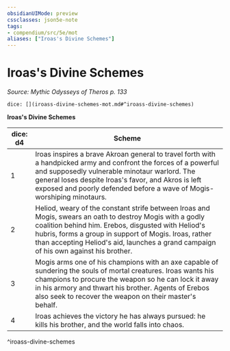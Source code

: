 ```yaml
---
obsidianUIMode: preview
cssclasses: json5e-note
tags:
- compendium/src/5e/mot
aliases: ["Iroas's Divine Schemes"]
---
```

# Iroas's Divine Schemes
*Source: Mythic Odysseys of Theros p. 133* 

`dice: [](iroass-divine-schemes-mot.md#^iroass-divine-schemes)`

**Iroas's Divine Schemes**

| dice: d4 | Scheme |
|----------|--------|
| 1 | Iroas inspires a brave Akroan general to travel forth with a handpicked army and confront the forces of a powerful and supposedly vulnerable minotaur warlord. The general loses despite Iroas's favor, and Akros is left exposed and poorly defended before a wave of Mogis-worshiping minotaurs. |
| 2 | Heliod, weary of the constant strife between Iroas and Mogis, swears an oath to destroy Mogis with a godly coalition behind him. Erebos, disgusted with Heliod's hubris, forms a group in support of Mogis. Iroas, rather than accepting Heliod's aid, launches a grand campaign of his own against his brother. |
| 3 | Mogis arms one of his champions with an axe capable of sundering the souls of mortal creatures. Iroas wants his champions to procure the weapon so he can lock it away in his armory and thwart his brother. Agents of Erebos also seek to recover the weapon on their master's behalf. |
| 4 | Iroas achieves the victory he has always pursued: he kills his brother, and the world falls into chaos. |
^iroass-divine-schemes